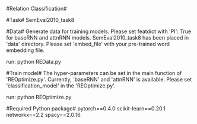 #Relation Classification#

#Task#
SemEval2010_task8

#Data#
Generate data for training models. Please set featdict with 'PI': True for baseRNN and attnRNN models.
SemEval2010_task8 has been placed in 'data' directory.
Please set 'embed_file' with your pre-trained word embedding file.


run: python REData.py

#Train model#
The hyper-parameters can be set in the main function of 'REOptimize.py'.
Currently, 'baseRNN' and 'attnRNN' is available. Please set 'classification_model' in the 'REOptimize.py'.

run: python REOptimize.py


#Required Python package#
pytorch==0.4.0
scikit-learn==0.20.1
networkx==2.2
spacy==2.0.16
